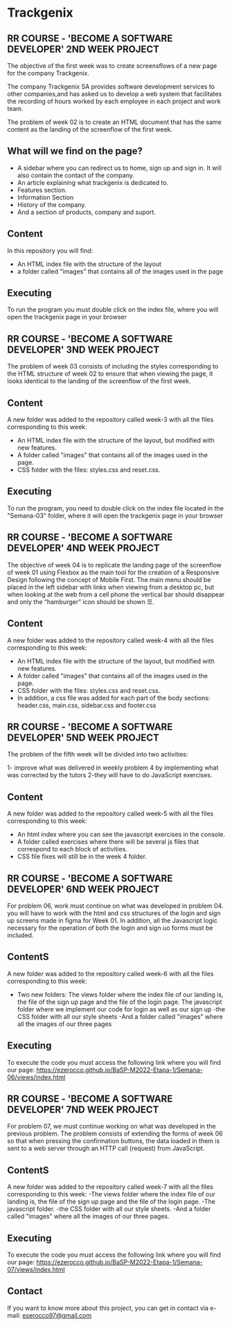 # Trackgenix
## RR COURSE - 'BECOME A SOFTWARE DEVELOPER' 2ND WEEK PROJECT

The objective of the first week was to create screensflows of a new page for the company Trackgenix.

The company Trackgenix SA provides software development services to other companies,and has asked us to develop a web system that facilitates the recording of hours worked by each employee in each project and work team.

The problem of week 02 is to create an HTML document that has the same content as the landing of the screenflow of the first week.

## What will we find on the page?
- A sidebar where you can redirect us to home, sign up and sign in. It will also contain the contact of the company.
- An article explaining what trackgenix is dedicated to.
- Features section.
- Information Section
- History of the company. 
- And a section of products, company and suport.

## Content
In this repository you will find:

- An HTML index file with the structure of the layout
- a folder called "images" that contains all of the images used in the page

## Executing

To run the program you must double click on the index file, where you will open the trackgenix page in your browser


## RR COURSE - 'BECOME A SOFTWARE DEVELOPER' 3ND WEEK PROJECT

The problem of week 03 consists of including the styles corresponding to the HTML structure of week 02 to ensure that when viewing the page, it looks identical to the landing of the screenflow of the first week.

## Content
A new folder was added to the repository called week-3 with all the files corresponding to this week:
- An HTML index file with the structure of the layout, but modified with new features.
- A folder called "images" that contains all of the images used in the page.
- CSS folder with the files: styles.css and reset.css.


## Executing

To run the program, you need to double click on the index file located in the "Semana-03" folder, where it will open the trackgenix page in your browser

## RR COURSE - 'BECOME A SOFTWARE DEVELOPER' 4ND WEEK PROJECT

The objective of week 04 is to replicate the landing page of the screenflow of week 01 using Flexbox as the main tool for the creation of a Responsive Design following the concept of Mobile First. The main menu should be placed in the left sidebar with links when viewing from a desktop pc, but when looking at the web from a cell phone the vertical bar should disappear and only the “hamburger” icon should be shown ☰.

## Content
A new folder was added to the repository called week-4 with all the files corresponding to this week:
- An HTML index file with the structure of the layout, but modified with new features.
- A folder called "images" that contains all of the images used in the page.
- CSS folder with the files: styles.css and reset.css.
- In addition, a css file was added for each part of the body sections: header.css, main.css, sidebar.css and footer.css

## RR COURSE - 'BECOME A SOFTWARE DEVELOPER' 5ND WEEK PROJECT

The problem of the fifth week will be divided into two activities:

1- improve what was delivered in weekly problem 4 by implementing what was corrected by the tutors
2-they will have to do JavaScript exercises.

## Content
A new folder was added to the repository called week-5 with all the files corresponding to this week:
- An html index where you can see the javascript exercises in the console.
- A folder called exercises where there will be several js files that correspond to each block of activities.
- CSS file fixes will still be in the week 4 folder.

## RR COURSE - 'BECOME A SOFTWARE DEVELOPER' 6ND WEEK PROJECT
For problem 06, work must continue on what was developed in problem 04.
you will have to work with the html and css structures of the login and sign up screens made in figma for Week 01.
In addition, all the Javascript logic necessary for the operation of both the login and sign uo forms must be included.

## ContentS
A new folder was added to the repository called week-6 with all the files corresponding to this week:
- Two new folders: 
The views folder where the index file of our landing is, the file of the sign up page and the file of the login page.
The javascript folder where we implement our code for login as well as our sign up
-the CSS folder with all our style sheets
-And a folder called "images" where all the images of our three pages 

## Executing
To execute the code you must access the following link where you will find our page:
https://ezerocco.github.io/BaSP-M2022-Etapa-1/Semana-06/views/index.html

## RR COURSE - 'BECOME A SOFTWARE DEVELOPER' 7ND WEEK PROJECT
For problem 07, we must continue working on what was developed in the previous problem.
The problem consists of extending the forms of week 06 so that when pressing the confirmation buttons, the data loaded in them is sent to a web server through an HTTP call (request) from JavaScript.

## ContentS
A new folder was added to the repository called week-7 with all the files corresponding to this week:
-The views folder where the index file of our landing is, the file of the sign up page and the file of the login page.
-The javascript folder.
-the CSS folder with all our style sheets.
-And a folder called "images" where all the images of our three pages.

## Executing
To execute the code you must access the following link where you will find our page:
https://ezerocco.github.io/BaSP-M2022-Etapa-1/Semana-07/views/index.html

## Contact
If you want to know more about this project, you can get in contact via e-mail: eserocco97@gmail.com